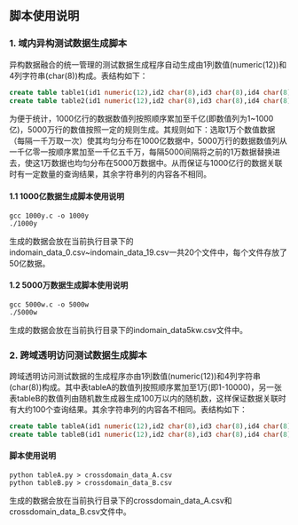 ## 脚本使用说明
### 1. 域内异构测试数据生成脚本
异构数据融合的统一管理的测试数据生成程序自动生成由1列数值(numeric(12))和4列字符串(char(8))构成。表结构如下：
```sql
create table table1(id1 numeric(12),id2 char(8),id3 char(8),id4 char(8),id5 char(8));
create table table2(id1 numeric(12),id2 char(8),id3 char(8),id4 char(8),id5 char(8));
```
为便于统计，1000亿行的数据数值列按照顺序累加至千亿(即数值列为1~1000亿)，5000万行的数值按照一定的规则生成。其规则如下：选取1万个数值数据（每隔一千万取一次）使其均匀分布在1000亿数据中，5000万行的数据数值列从一千亿零一按顺序累加至一千亿五千万，每隔5000间隔将之前的1万数据替换进去，使这1万数据也均匀分布在5000万数据中。从而保证与1000亿行的数据关联时有一定数量的查询结果，其余字符串列的内容各不相同。
#### 1.1 1000亿数据生成脚本使用说明
```shell
gcc 1000y.c -o 1000y
./1000y
```
生成的数据会放在当前执行目录下的indomain_data_0.csv~indomain_data_19.csv一共20个文件中，每个文件存放了50亿数据。
#### 1.2 5000万数据生成脚本使用说明
```shell
gcc 5000w.c -o 5000w
./5000w
```
生成的数据会放在当前执行目录下的indomain_data5kw.csv文件中。

### 2. 跨域透明访问测试数据生成脚本
跨域透明访问测试数据的生成程序亦由1列数值(numeric(12))和4列字符串(char(8))构成。其中表tableA的数值列按照顺序累加至1万(即1-10000)，另一张表tableB的数值列由随机数生成器生成100万以内的随机数，这样保证数据关联时有大约100个查询结果。其余字符串列的内容各不相同。表结构如下：
```sql
create table tableA(id1 numeric(12),id2 char(8),id3 char(8),id4 char(8),id5 char(8));
create table tableB(id1 numeric(12),id2 char(8),id3 char(8),id4 char(8),id5 char(8));
```
#### 脚本使用说明
```shell
python tableA.py > crossdomain_data_A.csv
python tableB.py > crossdomain_data_B.csv
```
生成的数据会放在当前执行目录下的crossdomain_data_A.csv和crossdomain_data_B.csv文件中。



